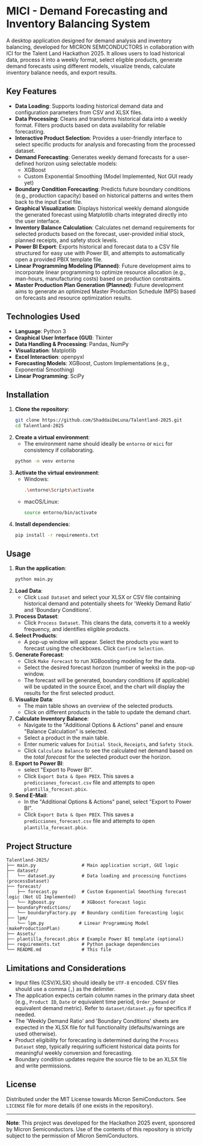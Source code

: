 # MICI - Demand Forecasting and Inventory Balancing System

A desktop application designed for demand analysis and inventory balancing, developed for MICRON SEMICONDUCTORS in collaboration with ICI for the Talent Land Hackathon 2025. It allows users to load historical data, process it into a weekly format, select eligible products, generate demand forecasts using different models, visualize trends, calculate inventory balance needs, and export results.

## Key Features

*   **Data Loading**: Supports loading historical demand data and configuration parameters from CSV and XLSX files.
*   **Data Processing**: Cleans and transforms historical data into a weekly format. Filters products based on data availability for reliable forecasting.
*   **Interactive Product Selection**: Provides a user-friendly interface to select specific products for analysis and forecasting from the processed dataset.
*   **Demand Forecasting**: Generates weekly demand forecasts for a user-defined horizon using selectable models:
    *   XGBoost
    *   Custom Exponential Smoothing (Model Implemented, Not GUI ready yet)
*   **Boundary Condition Forecasting**: Predicts future boundary conditions (e.g., production capacity) based on historical patterns and writes them back to the input Excel file.
*   **Graphical Visualization**: Displays historical weekly demand alongside the generated forecast using Matplotlib charts integrated directly into the user interface.
*   **Inventory Balance Calculation**: Calculates net demand requirements for selected products based on the forecast, user-provided initial stock, planned receipts, and safety stock levels.
*   **Power BI Export**: Exports historical and forecast data to a CSV file structured for easy use with Power BI, and attempts to automatically open a provided PBIX template file.
*   **Linear Programming Modeling (Planned)**: Future development aims to incorporate linear programming to optimize resource allocation (e.g., man-hours, manufacturing costs) based on production constraints.
*   **Master Production Plan Generation (Planned)**: Future development aims to generate an optimized Master Production Schedule (MPS) based on forecasts and resource optimization results.

## Technologies Used

*   **Language**: Python 3
*   **Graphical User Interface (GUI)**: Tkinter
*   **Data Handling & Processing**: Pandas, NumPy
*   **Visualization**: Matplotlib
*   **Excel Interaction**: openpyxl
*   **Forecasting Models**: XGBoost, Custom Implementations (e.g., Exponential Smoothing)
*   **Linear Programming**: SciPy

## Installation

1.  **Clone the repository**:
    ```bash
    git clone https://github.com/ShaddaiDeLuna/Talentland-2025.git
    cd Talentland-2025
    ```
2.  **Create a virtual environment**:
    *   The environment name should ideally be `entorno` or `mici` for consistency if collaborating.
    ```bash
    python -m venv entorno
    ```
3.  **Activate the virtual environment**:
    *   Windows:
        ```bash
        .\entorno\Scripts\activate
        ```
    *   macOS/Linux:
        ```bash
        source entorno/bin/activate
        ```
4.  **Install dependencies**:
    ```bash
    pip install -r requirements.txt
    ```

## Usage

1.  **Run the application**:
    ```bash
    python main.py
    ```
2.  **Load Data**:
    *   Click `Load Dataset` and select your XLSX or CSV file containing historical demand and potentially sheets for 'Weekly Demand Ratio' and 'Boundary Conditions'.
3.  **Process Dataset**:
    *   Click `Process Dataset`. This cleans the data, converts it to a weekly frequency, and identifies eligible products.
4.  **Select Products**:
    *   A pop-up window will appear. Select the products you want to forecast using the checkboxes. Click `Confirm Selection`.
5.  **Generate Forecast**:
    *   Click `Make Forecast` to run XGBoosting modeling for the data.
    *   Select the desired forecast horizon (number of weeks) in the pop-up window.
    *   The forecast will be generated, boundary conditions (if applicable) will be updated in the source Excel, and the chart will display the results for the first selected product.
6.  **Visualize Data**:
    *   The main table shows an overview of the selected products.
    *   Click on different products in the table to update the demand chart.
7.  **Calculate Inventory Balance**:
    *   Navigate to the "Additional Options & Actions" panel and ensure "Balance Calculation" is selected.
    *   Select a product in the main table.
    *   Enter numeric values for `Initial Stock`, `Receipts`, and `Safety Stock`.
    *   Click `Calculate Balance` to see the calculated net demand based on the *total forecast* for the selected product over the horizon.
8.  **Export to Power BI**:
    *   select "Export to Power BI".
    *   Click `Export Data & Open PBIX`. This saves a `predicciones_forecast.csv` file and attempts to open `plantilla_forecast.pbix`.
9.  **Send E-Mail**:
    *   In the "Additional Options & Actions" panel, select "Export to Power BI".
    *   Click `Export Data & Open PBIX`. This saves a `predicciones_forecast.csv` file and attempts to open `plantilla_forecast.pbix`.

## Project Structure

```
Talentland-2025/
├── main.py                 # Main application script, GUI logic
├── dataset/
│   └── dataset.py          # Data loading and processing functions (processDataset)
├── forecast/
│   ├── forecast.py         # Custom Exponential Smoothing forecast logic (Not UI Implemented)
│   └── Xgboost.py          # XGBoost forecast logic
├── boundaryPredictions/
│   └── boundaryFactory.py  # Boundary condition forecasting logic
├── lpm/
│   └── lpm.py             # Linear Programming Model (makeProductionPlan)
├── Assets/
├── plantilla_forecast.pbix # Example Power BI template (optional)
├── requirements.txt        # Python package dependencies
└── README.md               # This file
```

## Limitations and Considerations

*   Input files (CSV/XLSX) should ideally be `UTF-8` encoded. CSV files should use a comma (`,`) as the delimiter.
*   The application expects certain column names in the primary data sheet (e.g., `Product ID`, `Date` or equivalent time period, `Order_Demand` or equivalent demand metric). Refer to `dataset/dataset.py` for specifics if needed.
*   The 'Weekly Demand Ratio' and 'Boundary Conditions' sheets are expected in the XLSX file for full functionality (defaults/warnings are used otherwise).
*   Product eligibility for forecasting is determined during the `Process Dataset` step, typically requiring sufficient historical data points for meaningful weekly conversion and forecasting.
*   Boundary condition updates require the source file to be an XLSX file and write permissions.

## License

Distributed under the MIT License towards Micron SemiConductors. See `LICENSE` file for more details (if one exists in the repository).

---

**Note**: This project was developed for the Hackathon 2025 event, sponsored by Micron Semiconductors. Use of the contents of this repository is strictly subject to the permission of Micron SemiConductors.
